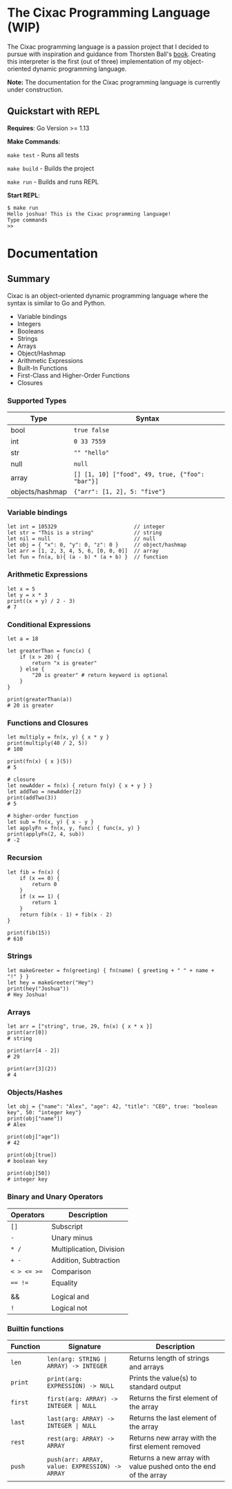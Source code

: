 # The Cixac Programming Language (WIP)

The Cixac programming language is a passion project that I decided to pursue with inspiration and guidance from Thorsten Ball's [book](https://interpreterbook.com/). Creating this interpreter is the first (out of three) implementation of my object-oriented dynamic programming language.

**Note:** The documentation for the Cixac programming language is currently under construction.

## Quickstart with REPL

**Requires**: Go Version >= 1.13

**Make Commands**:

```make test``` - Runs all tests

```make build``` - Builds the project

```make run``` - Builds and runs REPL

**Start REPL**:

```
$ make run
Hello joshua! This is the Cixac programming language!
Type commands
>> 
```

# Documentation

## Summary

Cixac is an object-oriented dynamic programming language where the syntax is similar to Go and Python. 

- Variable bindings
- Integers
- Booleans
- Strings
- Arrays
- Object/Hashmap
- Arithmetic Expressions
- Built-In Functions
- First-Class and Higher-Order Functions 
- Closures

### Supported Types

| Type | Syntax |
| ----- | ----- |
| bool | ``true false`` |
| int | ``0 33 7559`` |
| str | ``"" "hello"`` |
| null | ``null`` |
| array | ``[] [1, 10] ["food", 49, true, {"foo": "bar"}]`` |
| objects/hashmap | ``{"arr": [1, 2], 5: "five"} `` |

### Variable bindings

```
let int = 105329                         // integer
let str = "This is a string"             // string
let nil = null                           // null
let obj = { "x": 0, "y": 0, "z": 0 }     // object/hashmap
let arr = [1, 2, 3, 4, 5, 6, [0, 0, 0]]  // array 
let fun = fn(a, b){ (a - b) * (a + b) }  // function
```

### Arithmetic Expressions

```
let x = 5
let y = x * 3
print((x + y) / 2 - 3)
# 7
```

### Conditional Expressions

```
let a = 18

let greaterThan = func(x) {
	if (x > 20) {
		return "x is greater"
	} else {
		"20 is greater" # return keyword is optional
	}
}

print(greaterThan(a))
# 20 is greater
```

### Functions and Closures

```
let multiply = fn(x, y) { x * y }
print(multiply(40 / 2, 5))
# 100 

print(fn(x) { x }(5))
# 5

# closure
let newAdder = fn(x) { return fn(y) { x + y } }
let addTwo = newAdder(2)
print(addTwo(3))
# 5

# higher-order function
let sub = fn(x, y) { x - y }
let applyFn = fn(x, y, func) { func(x, y) }
print(applyFn(2, 4, sub))
# -2
```

### Recursion

```
let fib = fn(x) {
	if (x == 0) {
		return 0
	} 
	if (x == 1) {
		return 1
	}
	return fib(x - 1) + fib(x - 2)
}

print(fib(15))
# 610
```

### Strings

```
let makeGreeter = fn(greeting) { fn(name) { greeting + " " + name + "!" } }
let hey = makeGreeter("Hey")
print(hey("Joshua"))
# Hey Joshua!
```

### Arrays

```
let arr = ["string", true, 29, fn(x) { x * x }]
print(arr[0])
# string

print(arr[4 - 2])
# 29

print(arr[3](2))
# 4
```

### Objects/Hashes

```
let obj = {"name": "Alex", "age": 42, "title": "CEO", true: "boolean key", 50: "integer key"}
print(obj["name"])
# Alex

print(obj["age"])
# 42

print(obj[true])
# boolean key

print(obj[50])
# integer key
```

### Binary and Unary Operators

| Operators | Description |
| --------- | ----------- |
| ```[]``` | Subscript |
| ```-``` | Unary minus |
| ```* /``` | Multiplication, Division |
| ```+ -``` | Addition, Subtraction |
| ```< > <= >=``` | Comparison |
| ```== !=``` | Equality |
| || | Logical or |
| && | Logical and |
| ```!``` | Logical not |

### Builtin functions

| Function | Signature | Description | 
|----------|-----------|-------------| 
| `len` | `len(arg: STRING \| ARRAY) -> INTEGER` | Returns length of strings and arrays | 
| `print` | `print(arg: EXPRESSION) -> NULL` | Prints the value(s) to standard output | 
| `first` | `first(arg: ARRAY) -> INTEGER \| NULL` | Returns the first element of the array | 
| `last` | `last(arg: ARRAY) -> INTEGER \| NULL` | Returns the last element of the array | 
| `rest` | `rest(arg: ARRAY) -> ARRAY` | Returns new array with the first element removed | 
| `push` | `push(arr: ARRAY, value: EXPRESSION) -> ARRAY` | Returns a new array with value pushed onto the end of the array |
